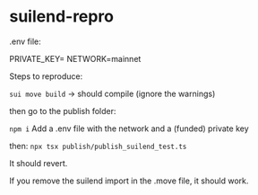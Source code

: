 # suilend-repro
.env file:

PRIVATE_KEY=<Your key>
NETWORK=mainnet

Steps to reproduce:

`sui move build` -> should compile (ignore the warnings)

then go to the publish folder:

`npm i`
Add a .env file with the network and a (funded) private key

then: `npx tsx publish/publish_suilend_test.ts`

It should revert.

If you remove the suilend import in the .move file, it should work. 
